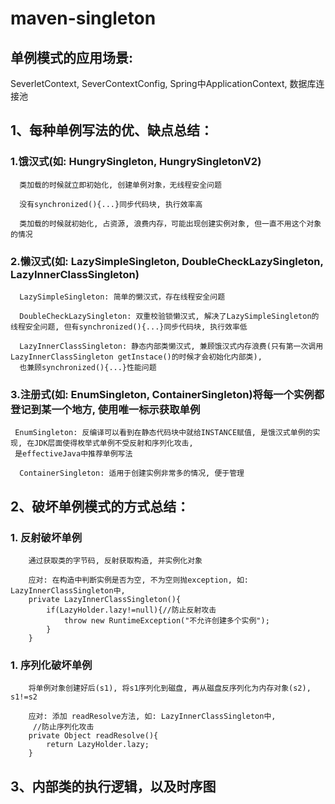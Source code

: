# maven-singleton
## 单例模式的应用场景:
  SeverletContext, SeverContextConfig, Spring中ApplicationContext, 数据库连接池
  
## 1、每种单例写法的优、缺点总结：
  ### 1.饿汉式(如: HungrySingleton, HungrySingletonV2)
  
      类加载的时候就立即初始化, 创建单例对象，无线程安全问题
      
      没有synchronized(){...}同步代码块, 执行效率高
      
      类加载的时候就初始化, 占资源, 浪费内存，可能出现创建实例对象, 但一直不用这个对象的情况
      
      
  ### 2.懒汉式(如: LazySimpleSingleton, DoubleCheckLazySingleton, LazyInnerClassSingleton)
      LazySimpleSingleton: 简单的懒汉式，存在线程安全问题
      
      DoubleCheckLazySingleton: 双重校验锁懒汉式, 解决了LazySimpleSingleton的线程安全问题, 但有synchronized(){...}同步代码块, 执行效率低
     
      LazyInnerClassSingleton: 静态内部类懒汉式, 兼顾饿汉式内存浪费(只有第一次调用LazyInnerClassSingleton getInstace()的时候才会初始化内部类),
      也兼顾synchronized(){...}性能问题
      
      
  ### 3.注册式(如: EnumSingleton, ContainerSingleton)将每一个实例都登记到某一个地方, 使用唯一标示获取单例
     
     EnumSingleton: 反编译可以看到在静态代码块中就给INSTANCE赋值, 是饿汉式单例的实现, 在JDK层面使得枚举式单例不受反射和序列化攻击,
     是effectiveJava中推荐单例写法
      
      ContainerSingleton: 适用于创建实例非常多的情况, 便于管理
          

## 2、破坏单例模式的方式总结：
  ### 1. 反射破坏单例
        通过获取类的字节码, 反射获取构造, 并实例化对象
        
        应对: 在构造中判断实例是否为空, 不为空则抛exception, 如: LazyInnerClassSingleton中, 
        private LazyInnerClassSingleton(){
            if(LazyHolder.lazy!=null){//防止反射攻击
                throw new RuntimeException("不允许创建多个实例");
            }
        }
        
        
  ### 1. 序列化破坏单例
        将单例对象创建好后(s1), 将s1序列化到磁盘, 再从磁盘反序列化为内存对象(s2), s1!=s2
        
        应对: 添加 readResolve方法, 如: LazyInnerClassSingleton中,
         //防止序列化攻击
        private Object readResolve(){
            return LazyHolder.lazy;
        }
        
        
## 3、内部类的执行逻辑，以及时序图
